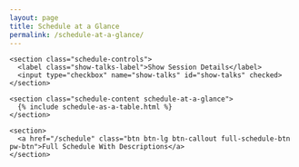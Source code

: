 ```yaml
---
layout: page
title: Schedule at a Glance
permalink: /schedule-at-a-glance/
---
```


<div class="row">
  <div class="col-xs-12 pw-section" id="conference-schedule">

    <section class="schedule-controls">
      <label class="show-talks-label">Show Session Details</label>
      <input type="checkbox" name="show-talks" id="show-talks" checked>
    </section>

    <section class="schedule-content schedule-at-a-glance">
      {% include schedule-as-a-table.html %}
    </section>

    <section>
      <a href="/schedule" class="btn btn-lg btn-callout full-schedule-btn pw-btn">Full Schedule With Descriptions</a>
    </section>
  </div>
</div>
